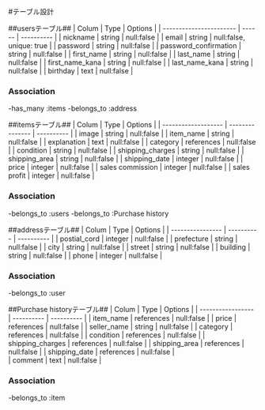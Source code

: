 #テーブル設計

##usersテーブル##
| Colum                   | Type   | Options    |
| ----------------------- | ------ | ---------- |
| nickname                | string | null:false |
| email                   | string | null:false, unique: true | 
| password                | string | null:false |
| password_confirmation   | string | null:false |
| first_name              | string | null:false |
| last_name               | string | null:false |
| first_name_kana         | string | null:false |
| last_name_kana          | string | null:false |
| birthday                | text   | null:false |


### Association
-has_many :items
-belongs_to :address


##itemsテーブル##
| Colum               | Type            | Options    |
| ------------------- | --------------- | ---------- | 
| image               | string          | null:false |
| item_name           | string          | null:false |
| explanation         | text            | null:false |
| category            | references      | null:false |
| condition           | string          | null:false | 
| shipping_charges    | string          | null:false |
| shipping_area       | string          | null:false | 
| shipping_date       | integer         | null:false |
| price               | integer         | null:false | 
| sales commission    | integer         | null:false |
| sales profit        | integer         | null:false |

### Association
-belongs_to :users
-belongs_to :Purchase history


##addressテーブル##
| Colum            | Type       | Options    |
| ---------------- | ---------- | ---------- | 
| postial_cord     | integer    | null:false |
| prefecture       | string     | null:false | 
| city             | string     | null:false |
| street           | string     | null:false |
| building         | string     | null:false |
| phone            | integer    | null:false |

### Association
-belongs_to :user

##Purchase historyテーブル##
| Colum             | Type        | Options    |
| ----------------- | ----------  | ---------- |
| item_name         | references  | null:false | 
| price             | references  | null:false | 
| seller_name       | string      | null:false |
| category          | references  | null:false |
| condition         | references  | null:false | 
| shipping_charges  | references  | null:false |
| shipping_area     | references  | null:false |
| shipping_date     | references  | null:false |  
| comment           | text       | null:false |

### Association
-belongs_to :item
